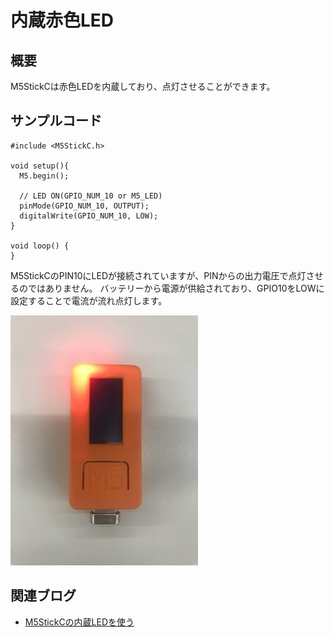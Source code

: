 # 内蔵赤色LED

## 概要

M5StickCは赤色LEDを内蔵しており、点灯させることができます。

## サンプルコード
```
#include <M5StickC.h>
 
void setup(){
  M5.begin();
 
  // LED ON(GPIO_NUM_10 or M5_LED)
  pinMode(GPIO_NUM_10, OUTPUT);
  digitalWrite(GPIO_NUM_10, LOW);
}
 
void loop() {
}
```

M5StickCのPIN10にLEDが接続されていますが、PINからの出力電圧で点灯させるのではありません。
バッテリーから電源が供給されており、GPIO10をLOWに設定することで電流が流れ点灯します。

![LED](images/LED.jpg)


## 関連ブログ

- [M5StickCの内蔵LEDを使う](https://lang-ship.com/blog/?p=817)
